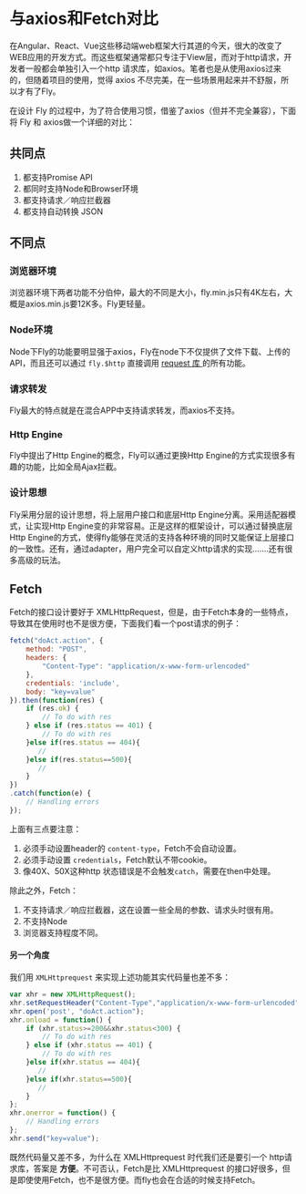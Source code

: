 # 与axios和Fetch对比

在Angular、React、Vue这些移动端web框架大行其道的今天，很大的改变了WEB应用的开发方式。而这些框架通常都只专注于View层，而对于http请求，开发者一般都会单独引入一个http 请求库，如axios。笔者也是从使用axios过来的，但随着项目的使用，觉得 axios 不尽完美，在一些场景用起来并不舒服，所以才有了Fly。

在设计 Fly 的过程中，为了符合使用习惯，借鉴了axios（但并不完全兼容），下面将 Fly 和 axios做一个详细的对比：

## 共同点

1. 都支持Promise API
2. 都同时支持Node和Browser环境
3. 都支持请求／响应拦截器
4. 都支持自动转换 JSON

## 不同点

### 浏览器环境

浏览器环境下两者功能不分伯仲，最大的不同是大小，fly.min.js只有4K左右，大概是axios.min.js要12K多。Fly更轻量。

### Node环境

Node下Fly的功能要明显强于axios，Fly在node下不仅提供了文件下载、上传的API，而且还可以通过 `fly.$http` 直接调用 [request 库 ](https://github.com/request/request) 的所有功能。

### 请求转发

Fly最大的特点就是在混合APP中支持请求转发，而axios不支持。

### Http Engine

Fly中提出了Http Engine的概念，Fly可以通过更换Http Engine的方式实现很多有趣的功能，比如全局Ajax拦截。

### 设计思想

Fly采用分层的设计思想，将上层用户接口和底层Http Engine分离。采用适配器模式，让实现Http Engine变的非常容易。正是这样的框架设计，可以通过替换底层Http Engine的方式，使得fly能够在灵活的支持各种环境的同时又能保证上层接口的一致性。还有，通过adapter，用户完全可以自定义http请求的实现.......还有很多高级的玩法。

## Fetch

Fetch的接口设计要好于 XMLHttpRequest，但是，由于Fetch本身的一些特点，导致其在使用时也不是很方便，下面我们看一个post请求的例子：

```javascript
fetch("doAct.action", {
    method: "POST",
    headers: {
        "Content-Type": "application/x-www-form-urlencoded"
    },
    credentials: 'include',
    body: "key=value"
}).then(function(res) {
    if (res.ok) {
        // To do with res
    } else if (res.status == 401) {
        // To do with res
    }else if(res.status == 404){
       //
    }else if(res.status==500){
       // 
    }
})
.catch(function(e) {
    // Handling errors
});
```



上面有三点要注意：

1. 必须手动设置header的 `content-type`，Fetch不会自动设置。
2. 必须手动设置  `credentials`，Fetch默认不带cookie。
3. 像40X、50X这种http 状态错误是不会触发`catch`，需要在then中处理。

除此之外，Fetch：

1. 不支持请求／响应拦截器，这在设置一些全局的参数、请求头时很有用。
2. 不支持Node
3. 浏览器支持程度不同。

#### 另一个角度

我们用 `XMLHttprequest` 来实现上述功能其实代码量也差不多：

```javascript
var xhr = new XMLHttpRequest();
xhr.setRequestHeader("Content-Type","application/x-www-form-urlencoded")
xhr.open('post', "doAct.action");
xhr.onload = function() {
    if (xhr.status>=200&&xhr.status<300) {
        // To do with res
    } else if (xhr.status == 401) {
        // To do with res
    }else if(xhr.status == 404){
       //
    }else if(xhr.status==500){
       // 
    }
};
xhr.onerror = function() {
    // Handling errors
};
xhr.send("key=value");
```

既然代码量又差不多，为什么在 XMLHttprequest 时代我们还是要引一个 http请求库，答案是 **方便**。不可否认，Fetch是比 XMLHttprequest 的接口好很多，但是即使使用Fetch，也不是很方便。而fly也会在合适的时候支持Fetch。

